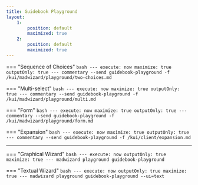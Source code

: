 ```yaml
---
title: Guidebook Playground
layout:
    1: 
        position: default
        maximized: true
    2:
        position: default
        maximized: true
---
```


=== "Sequence of Choices"
    ```bash
    ---
    execute: now
    maximize: true
    outputOnly: true
    ---
    commentary --send guidebook-playground -f /kui/madwizard/playground/two-choices.md
    ```

=== "Multi-select"
    ```bash
    ---
    execute: now
    maximize: true
    outputOnly: true
    ---
    commentary --send guidebook-playground -f /kui/madwizard/playground/multi.md
    ```

=== "Form"
    ```bash
    ---
    execute: now
    maximize: true
    outputOnly: true
    ---
    commentary --send guidebook-playground -f /kui/madwizard/playground/form.md
    ```

=== "Expansion"
    ```bash
    ---
    execute: now
    maximize: true
    outputOnly: true
    ---
    commentary --send guidebook-playground -f /kui/client/expansion.md
    ```

---

=== "Graphical Wizard"
    ```bash
    ---
    execute: now
    outputOnly: true
    maximize: true
    ---
    madwizard playground guidebook-playground
    ```

=== "Textual Wizard"
    ```bash
    ---
    execute: now
    outputOnly: true
    maximize: true
    ---
    madwizard playground guidebook-playground --ui=text
    ```
